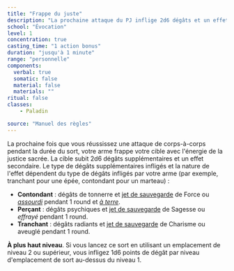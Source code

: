 ```yaml
---
title: "Frappe du juste"
description: "La prochaine attaque du PJ inflige 2d6 dégâts et un effet secondaire."
school: "Évocation"
level: 1
concentration: true
casting_time: "1 action bonus"
duration: "jusqu'à 1 minute"
range: "personnelle"
components:
  verbal: true
  somatic: false
  material: false
  materials: ""
ritual: false
classes:
    - Paladin

source: "Manuel des règles"
---
```

La prochaine fois que vous réussissez une attaque de corps-à-corps pendant la durée du sort, votre arme frappe votre cible avec l'énergie de la justice sacrée. La cible subit 2d6 dégâts supplémentaires et un effet secondaire. Le type de dégâts supplémentaires infligés et la nature de l'effet dépendent du type de dégâts infligés par votre arme (par exemple, tranchant pour une épée, contondant pour un marteau) :
* **Contondant** : dégâts de tonnerre et [jet de sauvegarde](/utiliser-les-caracteristiques#jets-de-sauvegarde) de Force ou [_assourdi_](/gerer-la-sante-du-personnage#assourdi) pendant 1 round et [_à terre_](/gerer-la-sante-du-personnage#à-terre).
* **Perçant** : dégâts psychiques et [jet de sauvegarde](/utiliser-les-caracteristiques#jets-de-sauvegarde) de Sagesse ou _effrayé_ pendant 1 round.
* **Tranchant** : dégâts radiants et [jet de sauvegarde](/utiliser-les-caracteristiques#jets-de-sauvegarde) de Charisme ou aveuglé pendant 1 round.

**À plus haut niveau**. Si vous lancez ce sort en utilisant un emplacement de niveau 2 ou supérieur, vous infligez 1d6 points de dégât par niveau d'emplacement de sort au-dessus du niveau 1.
